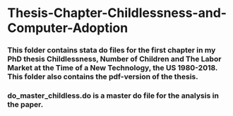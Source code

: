 # Thesis-Chapter-Childlessness-and-Computer-Adoption

### This folder contains stata do files for the first chapter in my PhD thesis Childlessness, Number of Children and The Labor Market at the Time of a New Technology, the US 1980-2018. This folder also contains the pdf-version of the thesis. 

### do_master_childless.do is a master do file for the analysis in the paper.
